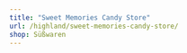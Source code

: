 ```yaml
---
title: "Sweet Memories Candy Store"
url: /highland/sweet-memories-candy-store/
shop: Süßwaren
---
```

